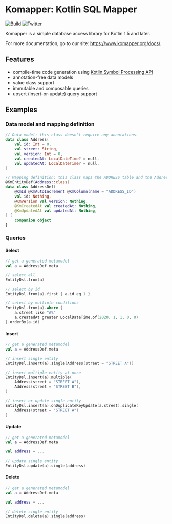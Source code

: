 Komapper: Kotlin SQL Mapper
===========================

[![Build](https://github.com/komapper/komapper/actions/workflows/build.yml/badge.svg)](https://github.com/komapper/komapper/actions/workflows/build.yml)
[![Twitter](https://img.shields.io/badge/twitter-@komapper-pink.svg?style=flat)](https://twitter.com/komapper)

Komapper is a simple database access library for Kotlin 1.5 and later.

For more documentation, go to our site: https://www.komapper.org/docs/.

## Features

- compile-time code generation using [Kotlin Symbol Processing API](https://github.com/google/ksp)
- annotation-free data models
- value class support
- immutable and composable queries
- upsert (insert-or-update) query support

## Examples
### Data model and mapping definition

```kotlin
// Data model: this class doesn't require any annotations.
data class Address(
    val id: Int = 0,
    val street: String,
    val version: Int = 0,
    val createdAt: LocalDateTime? = null,
    val updatedAt: LocalDateTime? = null,
)

// Mapping definition: this class maps the ADDRESS table and the Address class.
@KmEntityDef(Address::class)
data class AddressDef(
    @KmId @KmAutoIncrement @KmColumn(name = "ADDRESS_ID")
    val id: Nothing,
    @KmVersion val version: Nothing,
    @KmCreatedAt val createdAt: Nothing,
    @KmUpdatedAt val updatedAt: Nothing,
) {
    companion object
}
```

### Queries
#### Select
```kotlin
// get a generated metamodel
val a = AddressDef.meta

// select all
EntityDsl.from(a)

// select by id
EntityDsl.from(a).first { a.id eq 1 }

// select by multiple conditions
EntityDsl.from(a).where { 
    a.street like "A%"
    a.createdAt greater LocalDateTime.of(2020, 1, 1, 0, 0)
}.orderBy(a.id)
```

#### Insert
```kotlin
// get a generated metamodel
val a = AddressDef.meta

// insert single entity
EntityDsl.insert(a).single(Address(street = "STREET A"))

// insert multiple entity at once
EntityDsl.insert(a).multiple(
    Address(street = "STREET A"),
    Address(street = "STREET B"),
)

// insert or update single entity
EntityDsl.insert(a).onDuplicateKeyUpdate(a.street).single(
    Address(street = "STREET A")
)
```

#### Update
```kotlin
// get a generated metamodel
val a = AddressDef.meta

val address = ...
        
// update single entity
EntityDsl.update(a).single(address)
```

#### Delete
```kotlin
// get a generated metamodel
val a = AddressDef.meta

val address = ...
        
// delete single entity
EntityDsl.delete(a).single(address)
```
